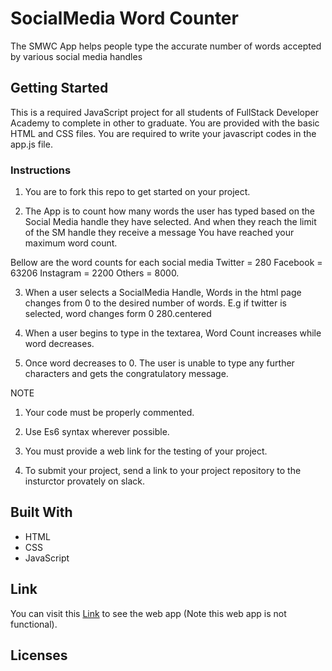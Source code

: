 # SocialMedia Word Counter

The SMWC App helps people type the accurate number of words accepted by various social media handles

## Getting Started

This is a required JavaScript project for all students of FullStack Developer Academy to complete in other to graduate.
You are provided with the basic HTML and CSS files. You are required to write your javascript codes in the app.js file.

 

### Instructions

1. You are to fork this repo to get started on your project.

2. The App is to count how many words the user has typed based on the Social Media handle they have selected. And when they reach the limit
  of the SM handle they receive a message You have reached your maximum word count.
  
  Bellow are the word counts for each social media
  Twitter = 280
  Facebook = 63206
  Instagram = 2200
  Others = 8000. 
  
3. When a user selects a SocialMedia Handle, Words in the html page changes from 0 to the desired number of words. E.g if twitter is selected, word changes form 0 280.centered
  
4. When a user begins to type in the textarea, Word Count increases while word decreases.
  
5. Once word decreases to 0. The user is unable to type any further characters and gets the congratulatory message. 
  
  NOTE
  1. Your code must be properly commented.
  2. Use Es6 syntax wherever possible.  
  3. You must provide a web link for the testing of your project.


6. To submit your project, send a link to your project repository to the insturctor provately on slack.



## Built With

* HTML
* CSS
* JavaScript


## Link

You can visit this [Link](https://full-stack-developer-academy.github.io/social-media-counter/) to see the web app (Note this web app is not functional).



## Licenses




